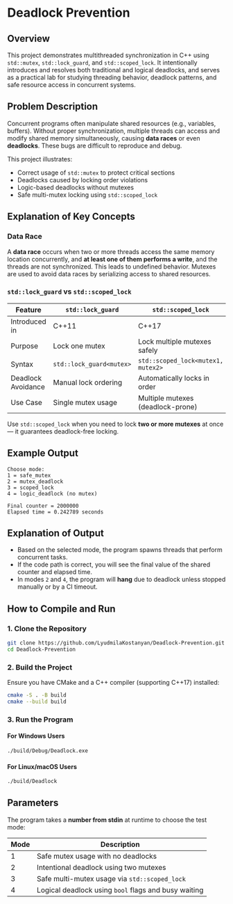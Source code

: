 # Deadlock Prevention

## Overview

This project demonstrates multithreaded synchronization in C++ using `std::mutex`, `std::lock_guard`, and `std::scoped_lock`. It intentionally introduces and resolves both traditional and logical deadlocks, and serves as a practical lab for studying threading behavior, deadlock patterns, and safe resource access in concurrent systems.

## Problem Description

Concurrent programs often manipulate shared resources (e.g., variables, buffers). Without proper synchronization, multiple threads can access and modify shared memory simultaneously, causing **data races** or even **deadlocks**. These bugs are difficult to reproduce and debug.

This project illustrates:

* Correct usage of `std::mutex` to protect critical sections
* Deadlocks caused by locking order violations
* Logic-based deadlocks without mutexes
* Safe multi-mutex locking using `std::scoped_lock`

## Explanation of Key Concepts

### Data Race

A **data race** occurs when two or more threads access the same memory location concurrently, and **at least one of them performs a write**, and the threads are not synchronized. This leads to undefined behavior. Mutexes are used to avoid data races by serializing access to shared resources.

### `std::lock_guard` vs `std::scoped_lock`

| Feature            | `std::lock_guard`        | `std::scoped_lock`                 |
| ------------------ | ------------------------ | ---------------------------------- |
| Introduced in      | C++11                    | C++17                              |
| Purpose            | Lock one mutex           | Lock multiple mutexes safely       |
| Syntax             | `std::lock_guard<mutex>` | `std::scoped_lock<mutex1, mutex2>` |
| Deadlock Avoidance | Manual lock ordering     | Automatically locks in order       |
| Use Case           | Single mutex usage       | Multiple mutexes (deadlock-prone)  |

Use `std::scoped_lock` when you need to lock **two or more mutexes** at once — it guarantees deadlock-free locking.

## Example Output

```text
Choose mode:
1 = safe_mutex
2 = mutex_deadlock
3 = scoped_lock
4 = logic_deadlock (no mutex)

Final counter = 2000000
Elapsed time = 0.242789 seconds
```

## Explanation of Output

* Based on the selected mode, the program spawns threads that perform concurrent tasks.
* If the code path is correct, you will see the final value of the shared counter and elapsed time.
* In modes `2` and `4`, the program will **hang** due to deadlock unless stopped manually or by a CI timeout.

## How to Compile and Run

### 1. Clone the Repository

```bash
git clone https://github.com/LyudmilaKostanyan/Deadlock-Prevention.git
cd Deadlock-Prevention
```

### 2. Build the Project

Ensure you have CMake and a C++ compiler (supporting C++17) installed:

```bash
cmake -S . -B build
cmake --build build
```

### 3. Run the Program

#### For Windows Users

```bash
./build/Debug/Deadlock.exe
```

#### For Linux/macOS Users

```bash
./build/Deadlock
```

## Parameters

The program takes a **number from stdin** at runtime to choose the test mode:

| Mode | Description                                          |
| ---- | ---------------------------------------------------- |
| 1    | Safe mutex usage with no deadlocks                   |
| 2    | Intentional deadlock using two mutexes               |
| 3    | Safe multi-mutex usage via `std::scoped_lock`        |
| 4    | Logical deadlock using `bool` flags and busy waiting |
